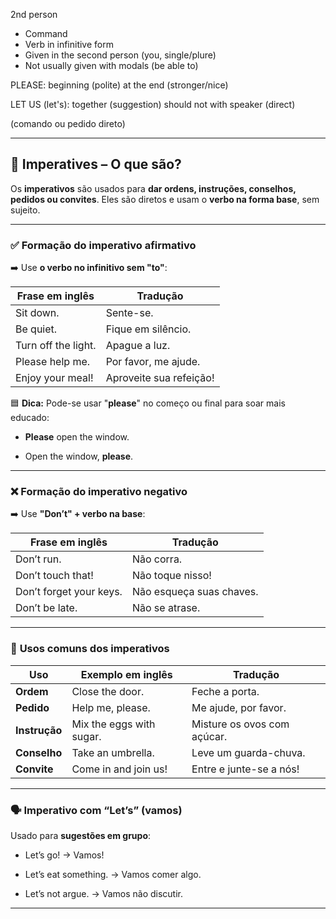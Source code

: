 
2nd person
* Command
* Verb in infinitive form
* Given in the second person (you, single/plure)
* Not usually given with modals (be able to)


PLEASE:
beginning (polite)
at the end (stronger/nice)

LET US (let's):
together (suggestion) should
not with speaker (direct)

(comando ou pedido direto)

---

## 🔹 **Imperatives – O que são?**

Os **imperativos** são usados para **dar ordens, instruções, conselhos, pedidos ou convites**. Eles são diretos e usam o **verbo na forma base**, sem sujeito.

---

### ✅ **Formação do imperativo afirmativo**

➡️ Use **o verbo no infinitivo sem "to"**:

|Frase em inglês|Tradução|
|---|---|
|Sit down.|Sente-se.|
|Be quiet.|Fique em silêncio.|
|Turn off the light.|Apague a luz.|
|Please help me.|Por favor, me ajude.|
|Enjoy your meal!|Aproveite sua refeição!|

🟦 **Dica:** Pode-se usar "**please**" no começo ou final para soar mais educado:

- **Please** open the window.
    
- Open the window, **please**.
    

---

### ❌ **Formação do imperativo negativo**

➡️ Use **"Don’t" + verbo na base**:

|Frase em inglês|Tradução|
|---|---|
|Don’t run.|Não corra.|
|Don’t touch that!|Não toque nisso!|
|Don’t forget your keys.|Não esqueça suas chaves.|
|Don’t be late.|Não se atrase.|

---

### 🧠 **Usos comuns dos imperativos**

|Uso|Exemplo em inglês|Tradução|
|---|---|---|
|**Ordem**|Close the door.|Feche a porta.|
|**Pedido**|Help me, please.|Me ajude, por favor.|
|**Instrução**|Mix the eggs with sugar.|Misture os ovos com açúcar.|
|**Conselho**|Take an umbrella.|Leve um guarda-chuva.|
|**Convite**|Come in and join us!|Entre e junte-se a nós!|

---

### 🗣️ **Imperativo com “Let’s” (vamos)**

Usado para **sugestões em grupo**:

- Let’s go! → Vamos!
    
- Let’s eat something. → Vamos comer algo.
    
- Let’s not argue. → Vamos não discutir.
    

---

